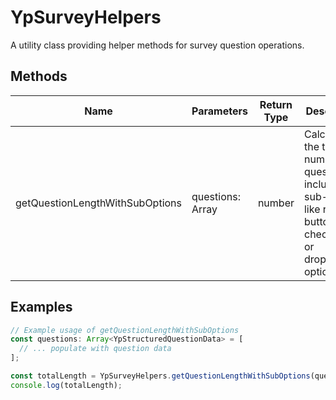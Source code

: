 # YpSurveyHelpers

A utility class providing helper methods for survey question operations.

## Methods

| Name                        | Parameters                             | Return Type | Description                                             |
|-----------------------------|----------------------------------------|-------------|---------------------------------------------------------|
| getQuestionLengthWithSubOptions | questions: Array<YpStructuredQuestionData> | number      | Calculates the total number of questions including sub-options like radio buttons, checkboxes, or dropdown options. |

## Examples

```typescript
// Example usage of getQuestionLengthWithSubOptions
const questions: Array<YpStructuredQuestionData> = [
  // ... populate with question data
];

const totalLength = YpSurveyHelpers.getQuestionLengthWithSubOptions(questions);
console.log(totalLength);
```